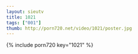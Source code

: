 ```yaml
--- 
layout: sieutv
title: 1021
tags: ["001"]
thumb: http://porn720.net/video/1021/poster.jpg
---
```

{% include porn720 key="1021" %} 
